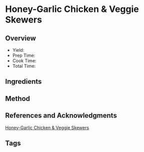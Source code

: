 # Honey-Garlic Chicken & Veggie Skewers

## Overview

- Yield:
- Prep Time:
- Cook Time:
- Total Time:

## Ingredients


## Method



## References and Acknowledgments

[Honey-Garlic Chicken & Veggie Skewers](https://tasty.co/recipe/honey-garlic-chicken-veggie-skewers)

## Tags



